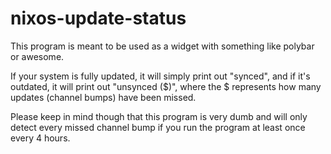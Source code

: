 nixos-update-status
===================

This program is meant to be used as a widget with something like polybar or awesome.

If your system is fully updated, it will simply print out "synced", and if it's outdated, it will print out "unsynced ($)", where the $ represents how many updates (channel bumps) have been missed.

Please keep in mind though that this program is very dumb and will only detect every missed channel bump if you run the program at least once every 4 hours.